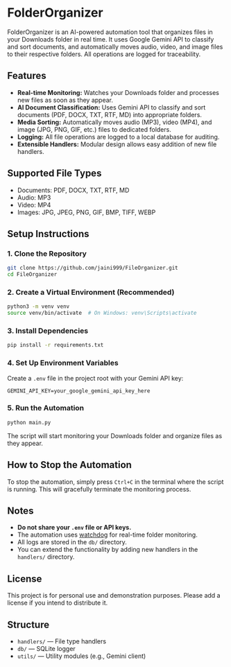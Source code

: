# FolderOrganizer

FolderOrganizer is an AI-powered automation tool that organizes files in your Downloads folder in real time. It uses Google Gemini API to classify and sort documents, and automatically moves audio, video, and image files to their respective folders. All operations are logged for traceability.

## Features
- **Real-time Monitoring:** Watches your Downloads folder and processes new files as soon as they appear.
- **AI Document Classification:** Uses Gemini API to classify and sort documents (PDF, DOCX, TXT, RTF, MD) into appropriate folders.
- **Media Sorting:** Automatically moves audio (MP3), video (MP4), and image (JPG, PNG, GIF, etc.) files to dedicated folders.
- **Logging:** All file operations are logged to a local database for auditing.
- **Extensible Handlers:** Modular design allows easy addition of new file handlers.

## Supported File Types
- Documents: PDF, DOCX, TXT, RTF, MD
- Audio: MP3
- Video: MP4
- Images: JPG, JPEG, PNG, GIF, BMP, TIFF, WEBP

## Setup Instructions

### 1. Clone the Repository
```sh
git clone https://github.com/jaini999/FileOrganizer.git
cd FileOrganizer
```

### 2. Create a Virtual Environment (Recommended)
```sh
python3 -m venv venv
source venv/bin/activate  # On Windows: venv\Scripts\activate
```

### 3. Install Dependencies
```sh
pip install -r requirements.txt
```

### 4. Set Up Environment Variables
Create a `.env` file in the project root with your Gemini API key:
```
GEMINI_API_KEY=your_google_gemini_api_key_here
```

### 5. Run the Automation
```sh
python main.py
```

The script will start monitoring your Downloads folder and organize files as they appear.

## How to Stop the Automation
To stop the automation, simply press `Ctrl+C` in the terminal where the script is running. This will gracefully terminate the monitoring process.

## Notes
- **Do not share your `.env` file or API keys.**
- The automation uses [watchdog](https://pypi.org/project/watchdog/) for real-time folder monitoring.
- All logs are stored in the `db/` directory.
- You can extend the functionality by adding new handlers in the `handlers/` directory.

## License
This project is for personal use and demonstration purposes. Please add a license if you intend to distribute it.

## Structure
- `handlers/` — File type handlers
- `db/` — SQLite logger
- `utils/` — Utility modules (e.g., Gemini client) 